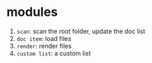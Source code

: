 # modules

1. `scan`: scan the root folder, update the doc list
2. `doc item`: load files
3. `render`: render files
4. `custom list`: a custom list